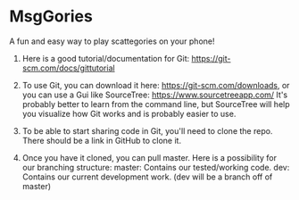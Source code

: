 # MsgGories
A fun and easy way to play scattegories on your phone!

1) Here is a good tutorial/documentation for Git: https://git-scm.com/docs/gittutorial

2) To use Git, you can download it here: https://git-scm.com/downloads, 
or you can use a Gui like SourceTree: https://www.sourcetreeapp.com/
It's probably better to learn from the command line, but SourceTree will help you visualize how Git works and is probably easier to use.

3) To be able to start sharing code in Git, you'll need to clone the repo. There should be a link in GitHub to clone it.

4) Once you have it cloned, you can pull master.
   Here is a possibility for our branching structure:
master: Contains our tested/working code.
dev: Contains our current development work. (dev will be a branch off of master)